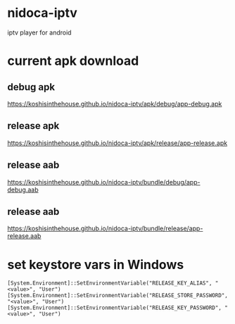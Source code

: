 # nidoca-iptv
iptv player for android

# current apk download

## debug apk
https://koshisinthehouse.github.io/nidoca-iptv/apk/debug/app-debug.apk

## release apk
https://koshisinthehouse.github.io/nidoca-iptv/apk/release/app-release.apk

## release aab
https://koshisinthehouse.github.io/nidoca-iptv/bundle/debug/app-debug.aab

## release aab 
https://koshisinthehouse.github.io/nidoca-iptv/bundle/release/app-release.aab

# set keystore vars in Windows
    [System.Environment]::SetEnvironmentVariable("RELEASE_KEY_ALIAS", "<value>", "User")
    [System.Environment]::SetEnvironmentVariable("RELEASE_STORE_PASSWORD", "<value>", "User")
    [System.Environment]::SetEnvironmentVariable("RELEASE_KEY_PASSWORD", "<value>", "User")

